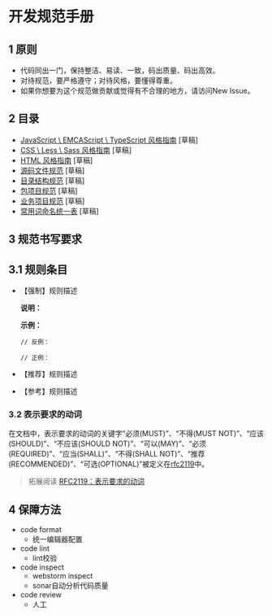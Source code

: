 # 开发规范手册

## 1 原则

- 代码同出一门，保持整洁、易读、一致，码出质量、码出高效。
- 对待规范，要严格遵守；对待风格，要懂得尊重。
- 如果你想要为这个规范做贡献或觉得有不合理的地方，请访问New Issue。

## 2 目录

- [JavaScript \ EMCAScript \ TypeScript 风格指南](javascript-style-guide.md) [草稿]
- [CSS \ Less \ Sass 风格指南](css-style-guide.md) [草稿]
- [HTML 风格指南](html-style-guide.md) [草稿]
- [源码文件规范](file.md) [草稿]
- [目录结构规范](directory.md) [草稿]
- [包项目规范](package.md) [草稿]
- [业务项目规范](project.md) [草稿]
- [常用词命名统一表](naming.md) [草稿]

## 3 规范书写要求

## 3.1 规则条目

- 【强制】规则描述

  **说明：**
  
  **示例：**
  
  ```
  // 反例：
  
  // 正例：
  ```

- 【推荐】规则描述
- 【参考】规则描述

### 3.2 表示要求的动词

在文档中，表示要求的动词的关键字“必须(MUST)”、“不得(MUST NOT)”、“应该(SHOULD)”、“不应该(SHOULD NOT)”、“可以(MAY)”、“必须(REQUIRED)”、“应当(SHALL)”、“不得(SHALL NOT)”、“推荐(RECOMMENDED)”、“可选(OPTIONAL)”被定义在[rfc2119](http://www.ietf.org/rfc/rfc2119.txt)中。

> 拓展阅读 [RFC2119：表示要求的动词](http://www.ruanyifeng.com/blog/2007/03/rfc2119.html)

## 4 保障方法

- code format
	- 统一编辑器配置
- code lint
	- lint校验
- code inspect
	- webstorm inspect
	- sonar自动分析代码质量
- code review
	- 人工
